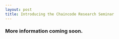 ```yaml
---
layout: post
title: Introducing the Chaincode Research Seminar 
---
```


### More information coming soon. 




